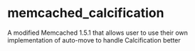# memcached_calcification
A modified Memcached 1.5.1 that allows user to use their own implementation of auto-move to handle Calcification better 
